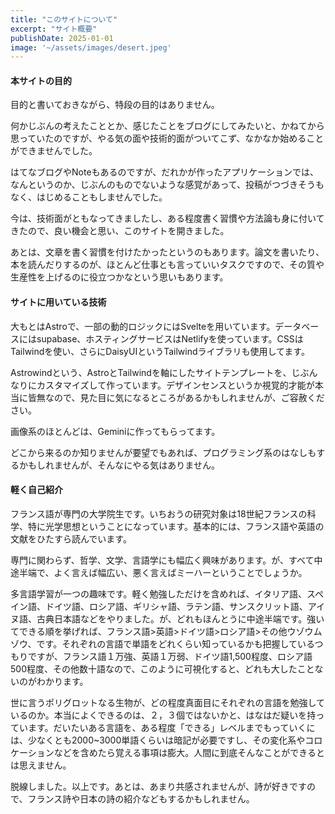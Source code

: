 ```yaml
---
title: "このサイトについて" 
excerpt: "サイト概要"
publishDate: 2025-01-01
image: '~/assets/images/desert.jpeg'
---
```


#### 本サイトの目的

目的と書いておきながら、特段の目的はありません。

何かじぶんの考えたこととか、感じたことをブログにしてみたいと、かねてから思っていたのですが、やる気の面や技術的面がついてこず、なかなか始めることができませんでした。

はてなブログやNoteもあるのですが、だれかが作ったアプリケーションでは、なんというのか、じぶんのものでないような感覚があって、投稿がつづきそうもなく、はじめることもしませんでした。

今は、技術面がともなってきましたし、ある程度書く習慣や方法論も身に付いてきたので、良い機会と思い、このサイトを開きました。

あとは、文章を書く習慣を付けたかったというのもあります。論文を書いたり、本を読んだりするのが、ほとんど仕事とも言っていいタスクですので、その質や生産性を上げるのに役立つかなという思いもあります。

#### サイトに用いている技術

大もとはAstroで、一部の動的ロジックにはSvelteを用いています。データベースにはsupabase、ホスティングサービスはNetlifyを使っています。CSSはTailwindを使い、さらにDaisyUIというTailwindライブラリも使用してます。

Astrowindという、AstroとTailwindを軸にしたサイトテンプレートを、じぶんなりにカスタマイズして作っています。デザインセンスというか視覚的才能が本当に皆無なので、見た目に気になるところがあるかもしれませんが、ご容赦ください。

画像系のほとんどは、Geminiに作ってもらってます。

どこから来るのか知りませんが要望でもあれば、プログラミング系のはなしもするかもしれませんが、そんなにやる気はありません。

#### 軽く自己紹介

フランス語が専門の大学院生です。いちおうの研究対象は18世紀フランスの科学、特に光学思想ということになっています。基本的には、フランス語や英語の文献をひたすら読んでいます。

専門に関わらず、哲学、文学、言語学にも幅広く興味があります。が、すべて中途半端で、よく言えば幅広い、悪く言えばミーハーということでしょうか。

多言語学習が一つの趣味です。軽く勉強しただけを含めれば、イタリア語、スペイン語、ドイツ語、ロシア語、ギリシャ語、ラテン語、サンスクリット語、アイヌ語、古典日本語などをやりました。が、どれもほんとうに中途半端です。強いてできる順を挙げれば、フランス語>英語>ドイツ語>ロシア語>その他ウゾウムゾウ、です。それぞれの言語で単語をどれくらい知っているかも把握しているつもりですが、フランス語１万強、英語１万弱、ドイツ語1,500程度、ロシア語500程度、その他数十語なので、このように可視化すると、どれも大したことないのがわかります。

世に言うポリグロットなる生物が、どの程度真面目にそれぞれの言語を勉強しているのか。本当によくできるのは、２，３個ではないかと、はなはだ疑いを持っています。だいたいある言語を、ある程度「できる」レベルまでもっていくには、少なくとも2000~3000単語くらいは暗記が必要ですし、その変化系やコロケーションなどを含めたら覚える事項は膨大。人間に到底そんなことができるとは思えません。

脱線しました。以上です。あとは、あまり共感されませんが、詩が好きですので、フランス詩や日本の詩の紹介などもするかもしれません。
